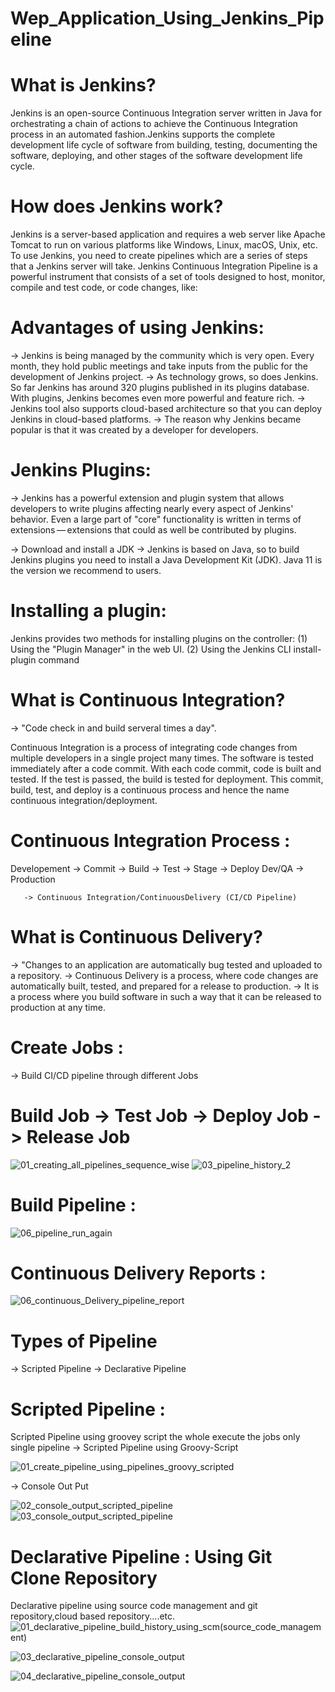 # Wep_Application_Using_Jenkins_Pipeline

# What is Jenkins?
Jenkins is an open-source Continuous Integration server written in Java for orchestrating a chain of actions to achieve the 
Continuous Integration process in an automated fashion.Jenkins supports the complete development life cycle of software from 
building, testing, documenting the software, deploying, and other stages of the software development life cycle.

# How does Jenkins work?
Jenkins is a server-based application and requires a web server like Apache Tomcat to run on various platforms like Windows, Linux, 
macOS, Unix, etc. To use Jenkins, you need to create pipelines which are a series of steps that a Jenkins server will take. Jenkins 
Continuous Integration Pipeline is a powerful instrument that consists of a set of tools designed to host, monitor, compile and test code, 
or code changes, like:
# Advantages of using Jenkins:
-> Jenkins is being managed by the community which is very open. Every month, they hold public meetings and take inputs from the public 
for the development of Jenkins project.
-> As technology grows, so does Jenkins. So far Jenkins has around 320 plugins published in its plugins database. With plugins, Jenkins 
becomes even more powerful and feature rich.
-> Jenkins tool also supports cloud-based architecture so that you can deploy Jenkins in cloud-based platforms.
-> The reason why Jenkins became popular is that it was created by a developer for developers.

# Jenkins Plugins:
-> Jenkins has a powerful extension and plugin system that allows developers to write plugins affecting nearly every aspect of Jenkins' behavior. 
Even a large part of "core" functionality is written in terms of extensions — extensions that could as well be contributed by plugins.

-> Download and install a JDK
-> Jenkins is based on Java, so to build Jenkins plugins you need to install a Java Development Kit (JDK). Java 11 is the version we recommend to users.
# Installing a plugin:
 Jenkins provides two methods for installing plugins on the controller:
 (1) Using the "Plugin Manager" in the web UI.
 (2) Using the Jenkins CLI install-plugin command

# What is Continuous Integration?
-> "Code check in and build serveral times a day".

Continuous Integration is a process of integrating code changes from multiple developers in a single project many times. 
The software is tested immediately after a code commit. With each code commit, code is built and tested. If the test is passed, 
the build is tested for deployment.
This commit, build, test, and deploy is a continuous process and hence the name continuous integration/deployment.

# Continuous Integration Process :
   Developement -> Commit -> Build -> Test -> Stage -> Deploy Dev/QA -> Production

       -> Continuous Integration/ContinuousDelivery (CI/CD Pipeline)
 

# What is Continuous Delivery?
-> "Changes to an application are automatically bug tested and uploaded to a repository.
-> Continuous Delivery is a process, where code changes are automatically built, tested, and prepared for a release to production.
-> It is a process where you build software in such a way that it can be released to production at any time. 

# Create Jobs :
 -> Build CI/CD pipeline through different Jobs
  # Build Job -> Test Job -> Deploy Job -> Release Job
  ![01_creating_all_pipelines_sequence_wise](https://user-images.githubusercontent.com/44410930/142730659-a1dbf9a0-143b-4d85-b814-ba2527b08748.PNG)
  ![03_pipeline_history_2](https://user-images.githubusercontent.com/44410930/142730912-f8765782-28a1-4c90-956f-f04d25cbb9d3.PNG)
  
 # Build Pipeline : 
![06_pipeline_run_again](https://user-images.githubusercontent.com/44410930/142730961-a1cdc7c6-376f-4df8-88bc-89aee1b007f5.PNG)

# Continuous Delivery Reports :

![06_continuous_Delivery_pipeline_report](https://user-images.githubusercontent.com/44410930/142731067-7f0af038-b4a7-4b4d-a0bb-9ba06b66f7fe.jpeg)
 
  
# Types of Pipeline
 -> Scripted Pipeline
 -> Declarative Pipeline
 
 # Scripted Pipeline : 
 Scripted Pipeline using groovey script the whole execute the jobs only single pipeline
 -> Scripted Pipeline using Groovy-Script
 
![01_create_pipeline_using_pipelines_groovy_scripted](https://user-images.githubusercontent.com/44410930/142734096-28213a98-7d64-4d15-926b-6fdd2e326b7a.PNG)

 -> Console Out Put
 
![02_console_output_scripted_pipeline](https://user-images.githubusercontent.com/44410930/142734566-bf9d9d18-d670-43d0-a27a-97fc934bb6e5.PNG)
 ![03_console_output_scripted_pipeline](https://user-images.githubusercontent.com/44410930/142734655-aa73c228-6709-4db0-b723-836e3bd94077.PNG)
 
 # Declarative Pipeline : Using Git Clone Repository
 Declarative pipeline using source code management and git repository,cloud based repository....etc.
 ![01_declarative_pipeline_build_history_using_scm(source_code_management)](https://user-images.githubusercontent.com/44410930/142734827-e55f37a0-569a-4803-9391-9568108cb416.PNG)
 
![03_declarative_pipeline_console_output](https://user-images.githubusercontent.com/44410930/142734893-d95b171d-d835-454f-8c43-e75c9707cef6.PNG)

![04_declarative_pipeline_console_output](https://user-images.githubusercontent.com/44410930/142734965-afc4aec3-e164-4a7f-9361-11c446c8c7d5.PNG)

